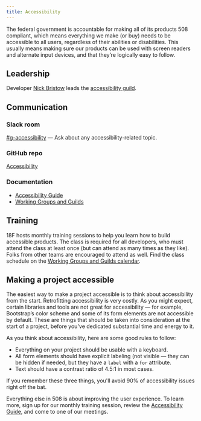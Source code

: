 ```yaml
---
title: Accessibility
---
```


The federal government is accountable for making all of its products 508 compliant, which means everything we make (or buy) needs to be accessible to all users, regardless of their abilities or disabilities. This usually means making sure our products can be used with screen readers and alternate input devices, and that they’re logically easy to follow.

## <a id="leadership">Leadership</a>

Developer [Nick Bristow](https://civicactions.slack.com/messages/@bristow) leads the [accessibility guild](https://github.com/18F/accessibility). 

## <a id="communication">Communication</a>

### Slack room

[#g-accessibility](https://civicactions.slack.com/messages/g-accessibility/) — Ask about any accessibility-related topic.

### GitHub repo

[Accessibility](https://github.com/18F/accessibility)

### Documentation

- [Accessibility Guide](https://pages.18f.gov/accessibility/)
- [Working Groups and Guilds](/working-groups-and-guilds-101)

## <a id="training">Training</a>

18F hosts monthly training sessions to help you learn how to build accessible products. The class is required for all developers, who must attend the class at least once (but can attend as many times as they like). Folks from other teams are encouraged to attend as well. Find the class schedule on the [Working Groups and Guilds calendar](https://www.google.com/calendar/embed?src=gsa.gov_o1aqcv28k1f0nmca5bkch8los4%40group.calendar.google.com&ctz=America/New_York).

## <a id="making-a-project-accessibile">Making a project accessible</a>

The easiest way to make a project accessible is to think about accessibility from the start. Retrofitting accessibility is very costly. As you might expect, certain libraries and tools are not great for accessibility — for example, Bootstrap&rsquo;s color scheme and some of its form elements are not accessible by default. These are things that should be taken into consideration at the start of a project, before you've dedicated substantial time and energy to it.

As you think about accessibility, here are some good rules to follow:

- Everything on your project should be usable with a keyboard.
- All form elements should have explicit labeling (not visible — they can be hidden if needed, but they have a `label` with a `for` attribute.
- Text should have a contrast ratio of 4.5:1 in most cases.

If you remember these three things, you'll avoid 90% of accessibility issues right off the bat.

Everything else in 508 is about improving the user experience. To learn more, sign up for our monthly training session, review the [Accessibility Guide](https://pages.18f.gov/accessibility/), and come to one of our meetings.

